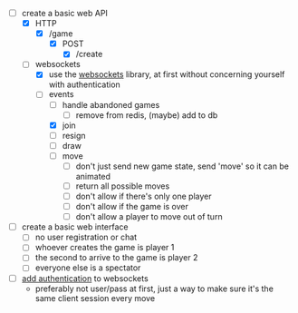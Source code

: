 
- [ ] create a basic web API
  - [x] HTTP
    - [x] /game
      - [x] POST
         - [x] /create
  - [ ] websockets
     - [x] use the [websockets][1] library, at first without concerning yourself with authentication
     - [ ] events
         - [ ] handle abandoned games
           - [ ] remove from redis, (maybe) add to db
         - [x] join
         - [ ] resign
         - [ ] draw
         - [ ] move
            - [ ] don't just send new game state, send 'move' so it can be animated
            - [ ] return all possible moves
            - [ ] don't allow if there's only one player
            - [ ] don't allow if the game is over
            - [ ] don't allow a player to move out of turn

- [ ] create a basic web interface
  - [ ] no user registration or chat
  - [ ] whoever creates the game is player 1
  - [ ] the second to arrive to the game is player 2
  - [ ] everyone else is a spectator

- [ ] [add authentication][2] to websockets
  - preferably not user/pass at first, just a way to make sure it's the same client session every move

[1]: https://websockets.readthedocs.io/en/stable/intro/index.html
[2]: https://websockets.readthedocs.io/en/stable/topics/authentication.html
